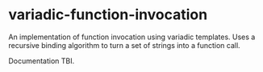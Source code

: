 variadic-function-invocation
============================

An implementation of function invocation using variadic templates.  Uses a recursive binding algorithm to turn a set of strings into a function call.

Documentation TBI.
